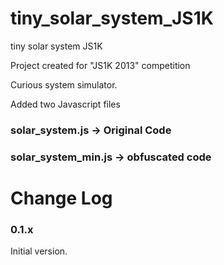tiny_solar_system_JS1K
======================

tiny solar system JS1K

Project created for "JS1K 2013" competition 

Curious system simulator. 

Added two Javascript files 

### solar_system.js -> Original Code

### solar_system_min.js -> obfuscated code 


Change Log
==========

### 0.1.x 

Initial version.
